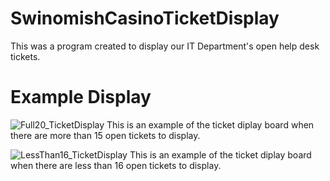 # SwinomishCasinoTicketDisplay
This was a program created to display our IT Department's open help desk tickets.

# Example Display
![Full20_TicketDisplay](https://user-images.githubusercontent.com/55816533/136676226-37911b02-1744-4941-9f2f-109e9dc76b34.JPG)
This is an example of the ticket diplay board when there are more than 15 open tickets to display.

![LessThan16_TicketDisplay](https://user-images.githubusercontent.com/55816533/136676230-4c7e9999-f5f5-40b4-96ff-3a11766f5ec3.JPG)
This is an example of the ticket diplay board when there are less than 16 open tickets to display.

